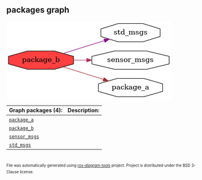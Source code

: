 <!--
File was automatically generated using 'ros-diagram-tools' project.
Project is distributed under the BSD 3-Clause license.
-->

## packages graph

[![package_b](package_b.png "package_b")](package_b.png)


| Graph packages (4): | Description: |
| ------------------- | ------------ |
| [`package_a`](package_a.md) |  |
| [`package_b`](package_b.md) |  |
| [`sensor_msgs`](sensor_msgs.md) |  |
| [`std_msgs`](std_msgs.md) |  |


</br>
<font size="1">
File was automatically generated using <a href="https://github.com/anetczuk/ros-diagram-tools"><i>ros-diagram-tools</i></a> project.
Project is distributed under the BSD 3-Clause license.
</font>
